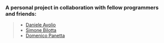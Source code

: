 ### A personal project in collaboration with fellow programmers and friends:
>- [Daniele Avolio](https://github.com/lovaion)
>- [Simone Bilotta](https://github.com/ArmorOfBerserk)
>- [Domenico Panetta](https://github.com/TheDD97)
